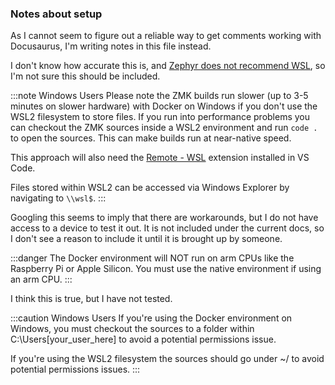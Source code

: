 ### Notes about setup

As I cannot seem to figure out a reliable way to get comments working with Docusaurus, I'm writing notes in this file instead.

I don't know how accurate this is, and [Zephyr does not recommend WSL](https://docs.zephyrproject.org/3.5.0/develop/getting_started/index.html), so I'm not sure this should be included.

:::note Windows Users
Please note the ZMK builds run slower (up to 3-5 minutes on slower hardware) with Docker on Windows if you don't use the WSL2 filesystem to store files. If you run into performance problems you can checkout the ZMK sources inside a WSL2 environment and run `code .` to open the sources. This can make builds run at near-native speed.

This approach will also need the [Remote - WSL](https://marketplace.visualstudio.com/items?itemName=ms-vscode-remote.remote-wsl) extension installed in VS Code.

Files stored within WSL2 can be accessed via Windows Explorer by navigating to `\\wsl$`.
:::

Googling this seems to imply that there are workarounds, but I do not have access to a device to test it out. It is not included under the current docs, so I don't see a reason to include it until it is brought up by someone.

:::danger The Docker environment will NOT run on arm CPUs like the Raspberry Pi or Apple Silicon. You must use the native environment if using an arm CPU. :::

I think this is true, but I have not tested.

:::caution Windows Users If you're using the Docker environment on Windows, you must checkout the sources to a folder within C:\Users\[your_user_here] to avoid a potential permissions issue.

If you're using the WSL2 filesystem the sources should go under ~/ to avoid potential permissions issues. :::
